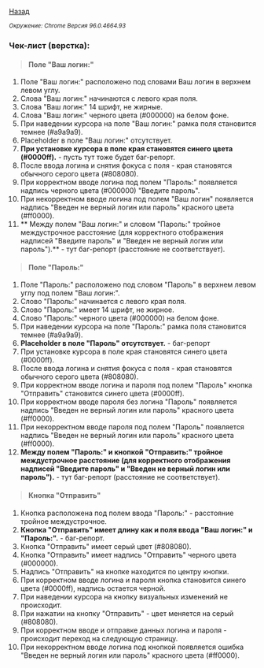 [Назад](../projects/ProjOne.md)

<i><small>Окружение: Chrome Версия 96.0.4664.93</small></i>
### Чек-лист (верстка):

>#### Поле "Ваш логин:"
1. Поле "Ваш логин:" расположено под словами Ваш логин в верхнем левом углу.
2. Слова "Ваш логин:" начинаются с левого края поля.
3. Слова "Ваш логин:" 14 шрифт, не жирные.
4. Слова "Ваш логин:" черного цвета (#000000) на белом фоне.
5. При наведении курсора на поле "Ваш логин:" рамка поля становится темнее (#a9a9a9).
6. Placeholder в поле "Ваш логин:" отсутствует.
7. **При установке курсора в поле края становятся синего цвета (#0000ff).** - пусть тут тоже будет баг-репорт.
8. После ввода логина и снятия фокуса с поля - края становятся обычного серого цвета (#808080).
9. При корректном вводе логина под полем "Пароль:" появляется надпись черного цвета (#000000) "Введите пароль".
10. При некорректном вводе логина под полем "Ваш логин" появляется надпись "Введен не верный логин или пароль" красного цвета (#ff0000).
11. ** Между полем "Ваш логин:" и словом "Пароль:" тройное междустрочное расстояние (для корректного отображения надписей "Введите пароль" и "Введен не верный логин или пароль").** - тут баг-репорт (расстояние не соответствует).

>#### Поле "Пароль:"
1. Поле "Пароль:" расположено под словом "Пароль" в верхнем левом углу под полем "Ваш логин:".
2. Слово "Пароль:" начинается с левого края поля.
3. Слово "Пароль:" имеет 14 шрифт, не жирное.
4. Слово "Пароль:" черного цвета (#000000) на белом фоне.
5. При наведении курсора на поле "Пароль:" рамка поля становится темнее (#a9a9a9).
6. **Placeholder в поле "Пароль" отсутствует.** - баг-репорт
7. При установке курсора в поле края становятся синего цвета (#0000ff).
8. После ввода логина и снятия фокуса с поля - края становятся обычного серого цвета (#808080).
9. При корректном вводе логина и пароля под полем "Пароль" кнопка "Отправить" становится синего цвета (#0000ff).
10. При корректном вводе пароля без логина "Пароль" появляется надпись "Введен не верный логин или пароль" красного цвета (#ff0000).
11. При некорректном вводе пароля под полем "Пароль" появляется надпись "Введен не верный логин или пароль" красного цвета (#ff0000).
12. **Между полем "Пароль:" и кнопкой "Отправить:" тройное междустрочное расстояние (для корректного отображения надписей "Введите пароль" и "Введен не верный логин или пароль").** - тут баг-репорт (расстояние не соответствует).

>#### Кнопка "Отправить"
1. Кнопка расположена под полем ввода "Пароль:" - расстояние тройное междустрочное.
2. **Кнопка "Отправить" имеет длину как и поля ввода "Ваш логин:" и "Пароль:".** - баг-репорт.
3. Кнопка "Отправить" имеет серый цвет (#808080).
4. Кнопка "Отправить" имеет надпись "Отправить" черного цвета (#000000).
5. Надпись "Отправить" на кнопке находится по центру кнопки.
6. При корректном вводе логина и пароля кнопка становится синего цвета (#0000ff), надпись остается черной.
7. При наведении курсора на кнопку визуальных изменений не происходит.
8. При нажатии на кнопку "Отправить" - цвет меняется на серый (#808080).
9. При корректном вводе и отправке данных логина и пароля - происходит переход на следующую страницу.
10. При некорректном вводе логина под кнопкой появляется ошибка "Введен не верный логин или пароль" красного цвета (#ff0000).